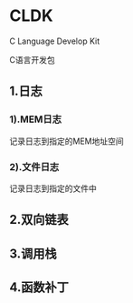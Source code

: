 # CLDK
C Language Develop Kit

C语言开发包

## 1.日志

### 1).MEM日志
记录日志到指定的MEM地址空间

### 2).文件日志
记录日志到指定的文件中

## 2.双向链表

## 3.调用栈

## 4.函数补丁

